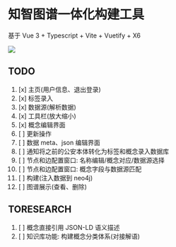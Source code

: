# 知智图谱一体化构建工具

基于 Vue 3 + Typescript + Vite + Vuetify + X6

![](https://s3.bmp.ovh/imgs/2021/12/b58bc4844d93bc9d.png)

## TODO

1. [x] 主页(用户信息、退出登录)
2. [x] 标签录入
3. [x] 数据源(解析数据)
4. [x] 工具栏(放大缩小)
5. [x] 概念编辑界面
6. [ ] 更新操作
7. [ ] 数据 meta、json 编辑界面
8. [ ] 通知将之前的公安本体转化为标签和概念录入数据库
9. [ ] 节点和边配置窗口: 名称编辑/概念对应/数据源选择
10. [ ] 节点和边配置窗口: 概念字段与数据源匹配
11. [ ] 构建(注入数据到 neo4j)
12. [ ] 图谱展示(查看、删除)

## TORESEARCH

1. [ ] 概念直接引用 JSON-LD 语义描述
2. [ ] 知识库功能: 构建概念分类体系(对接解语)
